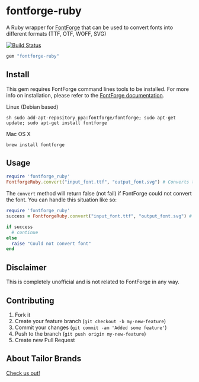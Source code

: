 # fontforge-ruby
A Ruby wrapper for [FontForge](https://fontforge.github.io/en-US/) that can be used to convert fonts into different formats (TTF, OTF, WOFF, SVG)

[![Build Status](https://travis-ci.org/TailorBrands/fontforge-ruby.svg?branch=master)](https://travis-ci.org/TailorBrands/fontforge-ruby)

```rb
gem "fontforge-ruby"
```

## Install

This gem requires FontForge command lines tools to be installed. For more info on installation, please refer to the [FontForge documentation](https://fontforge.github.io/en-US/downloads/).

Linux (Debian based)
```
sh sudo add-apt-repository ppa:fontforge/fontforge; sudo apt-get update; sudo apt-get install fontforge
```

Mac OS X
```
brew install fontforge
```

## Usage

```rb
require 'fontforge_ruby'
FontforgeRuby.convert("input_font.ttf", "output_font.svg") # Converts ttf into svg font
```

The `convert` method will return false (not fail) if FontForge could not convert the font. You can handle this situation like so:

```rb
require 'fontforge_ruby'
success = FontforgeRuby.convert("input_font.ttf", "output_font.svg") # Converts ttf into svg font

if success
  # continue
else
  raise "Could not convert font"
end
```

## Disclaimer

This is completely unofficial and is not related to FontForge in any way.

## Contributing

1. Fork it
2. Create your feature branch (`git checkout -b my-new-feature`)
3. Commit your changes (`git commit -am 'Added some feature'`)
4. Push to the branch (`git push origin my-new-feature`)
5. Create new Pull Request

## About Tailor Brands
[Check us out!](https://www.tailorbrands.com)
